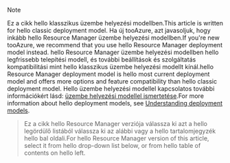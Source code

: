 > [!NOTE]
> <span data-ttu-id="7a2b8-101">Ez a cikk hello klasszikus üzembe helyezési modellben.</span><span class="sxs-lookup"><span data-stu-id="7a2b8-101">This article is written for hello classic deployment model.</span></span> <span data-ttu-id="7a2b8-102">Ha új tooAzure, azt javasoljuk, hogy inkább hello Resource Manager üzembe helyezési modellben.</span><span class="sxs-lookup"><span data-stu-id="7a2b8-102">If you're new tooAzure, we recommend that you use hello Resource Manager deployment model instead.</span></span> <span data-ttu-id="7a2b8-103">hello Resource Manager üzembe helyezési modellben hello legfrissebb telepítési modell, és további beállítások és szolgáltatás kompatibilitási mint hello klasszikus üzembe helyezési modellt kínál.</span><span class="sxs-lookup"><span data-stu-id="7a2b8-103">hello Resource Manager deployment model is hello most current deployment model and offers more options and feature compatibility than hello classic deployment model.</span></span> <span data-ttu-id="7a2b8-104">Hello üzembe helyezési modellel kapcsolatos további információkért lásd: [üzembe helyezési modellel ismertetése](../articles/resource-manager-deployment-model.md).</span><span class="sxs-lookup"><span data-stu-id="7a2b8-104">For more information about hello deployment models, see [Understanding deployment models](../articles/resource-manager-deployment-model.md).</span></span>

> <span data-ttu-id="7a2b8-105">Ez a cikk hello Resource Manager verziója válassza ki azt a hello legördülő listából válassza ki az alábbi vagy a hello tartalomjegyzék hello bal oldali.</span><span class="sxs-lookup"><span data-stu-id="7a2b8-105">For hello Resource Manager version of this article, select it from hello drop-down list below, or from hello table of contents on hello left.</span></span>
>
>